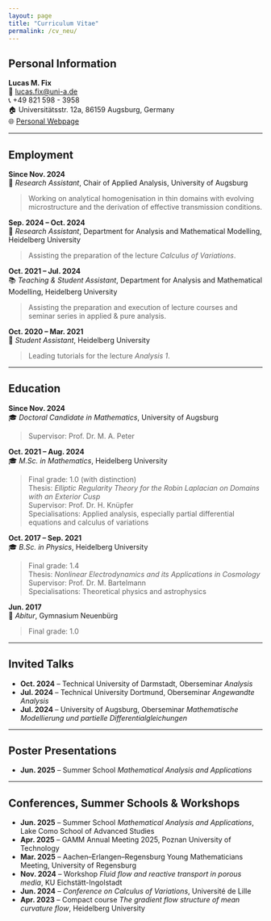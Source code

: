 ```yaml
---
layout: page
title: "Curriculum Vitae"
permalink: /cv_neu/
---
```


## Personal Information

**Lucas M. Fix**  
📧 lucas.fix@uni-a.de  
📞 +49 821 598 - 3958  
🏠 Universitätsstr. 12a, 86159 Augsburg, Germany  
🌐 [Personal Webpage](https://lucas-fix.github.io/)

---

## Employment

**Since Nov. 2024**  
🧪 *Research Assistant*, Chair of Applied Analysis, University of Augsburg  
> Working on analytical homogenisation in thin domains with evolving microstructure and the derivation of effective transmission conditions.

**Sep. 2024 – Oct. 2024**  
🧮 *Research Assistant*, Department for Analysis and Mathematical Modelling, Heidelberg University  
> Assisting the preparation of the lecture *Calculus of Variations*.

**Oct. 2021 – Jul. 2024**  
📚 *Teaching & Student Assistant*, Department for Analysis and Mathematical Modelling, Heidelberg University  
> Assisting the preparation and execution of lecture courses and seminar series in applied & pure analysis.

**Oct. 2020 – Mar. 2021**  
📘 *Student Assistant*, Heidelberg University  
> Leading tutorials for the lecture *Analysis 1*.

---

## Education

**Since Nov. 2024**  
🎓 *Doctoral Candidate in Mathematics*, University of Augsburg  
> Supervisor: Prof. Dr. M. A. Peter

**Oct. 2021 – Aug. 2024**  
🎓 *M.Sc. in Mathematics*, Heidelberg University  
> Final grade: 1.0 (with distinction)  
> Thesis: *Elliptic Regularity Theory for the Robin Laplacian on Domains with an Exterior Cusp*  
> Supervisor: Prof. Dr. H. Knüpfer  
> Specialisations: Applied analysis, especially partial differential equations and calculus of variations

**Oct. 2017 – Sep. 2021**  
🎓 *B.Sc. in Physics*, Heidelberg University  
> Final grade: 1.4  
> Thesis: *Nonlinear Electrodynamics and its Applications in Cosmology*  
> Supervisor: Prof. Dr. M. Bartelmann  
> Specialisations: Theoretical physics and astrophysics

**Jun. 2017**  
🏫 *Abitur*, Gymnasium Neuenbürg  
> Final grade: 1.0

---

## Invited Talks

- **Oct. 2024** – Technical University of Darmstadt, Oberseminar *Analysis*
- **Jul. 2024** – Technical University Dortmund, Oberseminar *Angewandte Analysis*
- **Jul. 2024** – University of Augsburg, Oberseminar *Mathematische Modellierung und partielle Differentialgleichungen*

---

## Poster Presentations

- **Jun. 2025** – Summer School *Mathematical Analysis and Applications*

---

## Conferences, Summer Schools & Workshops

- **Jun. 2025** – Summer School *Mathematical Analysis and Applications*, Lake Como School of Advanced Studies
- **Apr. 2025** – GAMM Annual Meeting 2025, Poznan University of Technology
- **Mar. 2025** – Aachen–Erlangen–Regensburg Young Mathematicians Meeting, University of Regensburg
- **Nov. 2024** – Workshop *Fluid flow and reactive transport in porous media*, KU Eichstätt-Ingolstadt
- **Jun. 2024** – *Conference on Calculus of Variations*, Université de Lille
- **Apr. 2023** – Compact course *The gradient flow structure of mean curvature flow*, Heidelberg University
